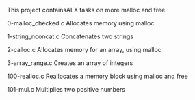 This project containsALX tasks on more malloc and free

0-malloc_checked.c	Allocates memory using malloc

1-string_nconcat.c	Concatenates two strings

2-calloc.c	Allocates memory for an array, using malloc

3-array_range.c	Creates an array of integers

100-realloc.c	Reallocates a memory block using malloc and free

101-mul.c	Multiplies two positive numbers
